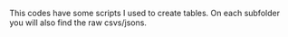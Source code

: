 This codes have some scripts I used to create tables. On each subfolder you will also find the raw csvs/jsons.
